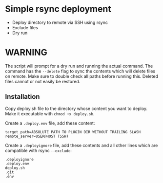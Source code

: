 # Simple rsync deployment

- Deploy directory to remote via SSH using rsync
- Exclude files
- Dry run

# WARNING
The script will prompt for a dry run and running the actual command. The command has the `--delete` flag to sync the contents which will delete files on remote.
Make sure to double check all paths before running this. Deleted files cannot or not easily be restored.

## Installation
Copy deploy.sh file to the directory whose content you want to deploy.
Make it executable with `chmod +x deploy.sh`.

Create a `.deploy.env` file, add these content:
```
target_path=ABSOLUTE PATH TO PLUGIN DIR WITHOUT TRAILING SLASH
remote_server=USER@HOST (SSH)
```

Create a `.deployignore` file, add these contents and all other lines which are compatible with rsync `--exclude`:
```
.deployignore
.deploy.env
deploy.sh
.git
.env
```
